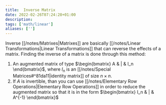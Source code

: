 ```yaml
---
title:  Inverse Matrix
date: 2022-02-26T07:24:28+01:00
description: 
tags: ['math/linear']
aliases: ['']
---
```

Inverse [[/notes/Matrixes|Matrixes]] are basically [[/notes/Linear Transformations|Linear Transformations]] that can reverse the effects of a matrix. Finding the inverse of a matrix is done through this method:

1. An augmented matrix of type $\begin{bmatrix} A & | & I_n \end{bmatrix}$, where $I_n$ is an [[/notes/Special Matrices#^81da11|identity matrix]] of size $n \times n$.
2. If $A$ is invertible, than you can use [[/notes/Elementary Row Operations|Elementary Row Operations]] in order to reduce the augmented matrix so that it is in the form $\begin{bmatrix} I_n & | & A^{-1} \end{bmatrix}$ 

